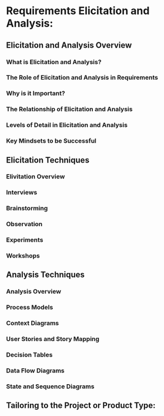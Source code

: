 # Requirements Elicitation and Analysis:  

## Elicitation and Analysis Overview  

### What is Elicitation and Analysis?  

### The Role of Elicitation and Analysis in Requirements  
### Why is it Important?  
### The Relationship of Elicitation and Analysis  
### Levels of Detail in Elicitation and Analysis  
### Key Mindsets to be Successful  

## Elicitation Techniques  
### Elivitation Overview  
### Interviews  
### Brainstorming  
### Observation  
### Experiments  
### Workshops  

## Analysis Techniques  
### Analysis Overview  
### Process Models  
### Context Diagrams  
### User Stories and Story Mapping  
### Decision Tables  
### Data Flow Diagrams  
### State and Sequence Diagrams  

## Tailoring to the Project or Product Type:  
###
###
###
###
